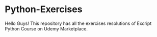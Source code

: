 # Python-Exercises

Hello Guys!
This repository has all the exercises resolutions of Excript Python Course on Udemy Marketplace.


